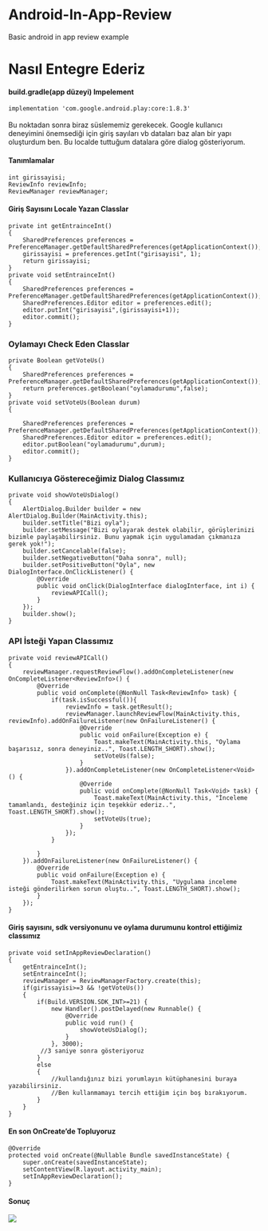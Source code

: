 # Android-In-App-Review
Basic android in app review example

# Nasıl Entegre Ederiz
#### build.gradle(app düzeyi) Impelement
``` implementation 'com.google.android.play:core:1.8.3' ```
<br><br>
Bu noktadan sonra biraz süslememiz gerekecek. Google kullanıcı deneyimini önemsediği için giriş sayıları vb dataları baz alan bir yapı oluşturdum ben. Bu localde tuttuğum datalara göre dialog gösteriyorum.

#### Tanımlamalar
```
int girissayisi;
ReviewInfo reviewInfo;
ReviewManager reviewManager;
```

#### Giriş Sayısını Locale Yazan Classlar
```
private int getEntrainceInt()
{
    SharedPreferences preferences = PreferenceManager.getDefaultSharedPreferences(getApplicationContext());
    girissayisi = preferences.getInt("girisayisi", 1);
    return girissayisi;
}
private void setEntrainceInt()
{
    SharedPreferences preferences = PreferenceManager.getDefaultSharedPreferences(getApplicationContext());
    SharedPreferences.Editor editor = preferences.edit();
    editor.putInt("girisayisi",(girissayisi+1));
    editor.commit();
}
```

### Oylamayı Check Eden Classlar
```
private Boolean getVoteUs()
{
    SharedPreferences preferences = PreferenceManager.getDefaultSharedPreferences(getApplicationContext());
    return preferences.getBoolean("oylamadurumu",false);
}
private void setVoteUs(Boolean durum)
{

    SharedPreferences preferences = PreferenceManager.getDefaultSharedPreferences(getApplicationContext());
    SharedPreferences.Editor editor = preferences.edit();
    editor.putBoolean("oylamadurumu",durum);
    editor.commit();
}
```
### Kullanıcıya Göstereceğimiz Dialog Classımız
```
private void showVoteUsDialog()
{
    AlertDialog.Builder builder = new AlertDialog.Builder(MainActivity.this);
    builder.setTitle("Bizi oyla");
    builder.setMessage("Bizi oylayarak destek olabilir, görüşlerinizi bizimle paylaşabilirsiniz. Bunu yapmak için uygulamadan çıkmanıza gerek yok!");
    builder.setCancelable(false);
    builder.setNegativeButton("Daha sonra", null);
    builder.setPositiveButton("Oyla", new DialogInterface.OnClickListener() {
        @Override
        public void onClick(DialogInterface dialogInterface, int i) {
            reviewAPICall();
        }
    });
    builder.show();
}
```
### API İsteği Yapan Classımız
```
private void reviewAPICall()
{
    reviewManager.requestReviewFlow().addOnCompleteListener(new OnCompleteListener<ReviewInfo>() {
        @Override
        public void onComplete(@NonNull Task<ReviewInfo> task) {
            if(task.isSuccessful()){
                reviewInfo = task.getResult();
                reviewManager.launchReviewFlow(MainActivity.this, reviewInfo).addOnFailureListener(new OnFailureListener() {
                    @Override
                    public void onFailure(Exception e) {
                        Toast.makeText(MainActivity.this, "Oylama başarısız, sonra deneyiniz..", Toast.LENGTH_SHORT).show();
                        setVoteUs(false);
                    }
                }).addOnCompleteListener(new OnCompleteListener<Void>() {
                    @Override
                    public void onComplete(@NonNull Task<Void> task) {
                        Toast.makeText(MainActivity.this, "İnceleme tamamlandı, desteğiniz için teşekkür ederiz..", Toast.LENGTH_SHORT).show();
                        setVoteUs(true);
                    }
                });
            }

        }
    }).addOnFailureListener(new OnFailureListener() {
        @Override
        public void onFailure(Exception e) {
            Toast.makeText(MainActivity.this, "Uygulama inceleme isteği gönderilirken sorun oluştu..", Toast.LENGTH_SHORT).show();
        }
    });
}
```

#### Giriş sayısını, sdk versiyonunu ve oylama durumunu kontrol ettiğimiz classımız
```
private void setInAppReviewDeclaration()
{
    getEntrainceInt();
    setEntrainceInt();
    reviewManager = ReviewManagerFactory.create(this);
    if(girissayisi>=3 && !getVoteUs())
    {
        if(Build.VERSION.SDK_INT>=21) {
            new Handler().postDelayed(new Runnable() {
                @Override
                public void run() {
                    showVoteUsDialog();
                }
            }, 3000);
         //3 saniye sonra gösteriyoruz
        }
        else
        {
            //kullandığınız bizi yorumlayın kütüphanesini buraya yazabilirsiniz.
            //Ben kullanmamayı tercih ettiğim için boş bırakıyorum.
        }
    }
}
```
#### En son OnCreate’de Topluyoruz
```
@Override
protected void onCreate(@Nullable Bundle savedInstanceState) {
    super.onCreate(savedInstanceState);
    setContentView(R.layout.activity_main);
    setInAppReviewDeclaration();
}
```

#### Sonuç
<img src="https://miro.medium.com/max/700/1*WuCl_lf6EUQjVGfwsMtNGA.png">